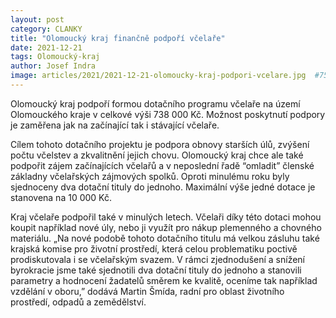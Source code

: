 ```yaml
---
layout: post
category: CLANKY
title: "Olomoucký kraj finančně podpoří včelaře"
date: 2021-12-21
tags: Olomoucký-kraj
author: Josef Indra
image: articles/2021/2021-12-21-olomoucky-kraj-podpori-vcelare.jpg  #751x422 pixelu
---
```

Olomoucký kraj podpoří formou dotačního programu včelaře na území Olomouckého kraje v celkové výši 738 000 Kč. Možnost poskytnutí podpory je zaměřena jak na začínající tak i stávající včelaře. 

Cílem tohoto dotačního projektu je podpora obnovy starších úlů, zvýšení počtu včelstev a zkvalitnění jejich chovu. Olomoucký kraj chce ale také podpořit zájem začínajících včelařů a v neposlední řadě “omladit” členské základny včelařských zájmových spolků. Oproti minulému roku byly sjednoceny dva dotační tituly do jednoho. Maximální výše jedné dotace je stanovena na 10 000 Kč.


Kraj včelaře podpořil také v minulých letech. Včelaři díky této dotaci mohou koupit například nové úly, nebo ji využít pro nákup plemenného a chovného materiálu. 
„Na nové podobě tohoto dotačního titulu má velkou zásluhu také krajská komise pro životní prostředí, která celou problematiku poctivě prodiskutovala i se včelařským svazem. V rámci zjednodušení a snížení byrokracie jsme také sjednotili dva dotační tituly do jednoho a stanovili parametry a hodnocení žadatelů směrem ke kvalitě, oceníme tak například vzdělání v oboru,” dodává Martin Šmída, radní pro oblast životního prostředí, odpadů a zemědělství.
